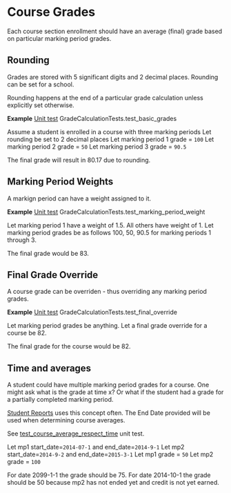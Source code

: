 # Course Grades

Each course section enrollment should have an average (final) grade based on particular marking period grades.

## Rounding

Grades are stored with 5 significant digits and 2 decimal places.
Rounding can be set for a school. 

Rounding happens at the end of a particular grade calculation unless explicitly set otherwise. 

**Example** [Unit test] GradeCalculationTests.test_basic_grades

Assume a student is enrolled in a course with three marking periods
Let rounding be set to 2 decimal places
Let marking period 1 grade = `100`
Let marking period 2 grade = `50`
Let marking period 3 grade = `90.5`

The final grade will result in 80.17 due to rounding.

## Marking Period Weights

A markign period can have a weight assigned to it. 

**Example** [Unit test] GradeCalculationTests.test_marking_period_weight

Let marking period 1 have a weight of 1.5. All others have weight of 1.
Let marking period grades be as follows 100, 50, 90.5 for marking periods 1 through 3.

The final grade would be 83.

## Final Grade Override

A course grade can be overriden - thus overriding any marking period grades.

**Example** [Unit test] GradeCalculationTests.test_final_override

Let marking period grades be anything. 
Let a final grade override for a course be 82.

The final grade for the course would be 82.

## Time and averages

A student could have multiple marking period grades for a course. 
One might ask what is the grade at time x? Or what if the student had a grade for a partially completed marking period.

[Student Reports] uses this concept often. The End Date provided will be used when determining course averages.

See [test_course_average_respect_time] unit test.

Let mp1 start_date=`2014-07-1` and end_date=`2014-9-1`
Let mp2 start_date=`2014-9-2` and end_date=`2015-3-1`
Let mp1 grade = `50`
Let mp2 grade = `100`

For date 2099-1-1 the grade should be 75.
For date 2014-10-1 the grade should be 50 because mp2 has not ended yet and credit is not yet earned.


[Student Reports]: https://github.com/burke-software/django-sis/blob/master/ecwsp/sis/scaffold_reports.py
[test_course_average_respect_time]: https://github.com/burke-software/django-sis/blob/5d24e855284374997da9772d43589d554977be54/ecwsp/grades/tests.py#L21
[Unit test]: https://github.com/burke-software/django-sis/blob/master/ecwsp/grades/tests.py
